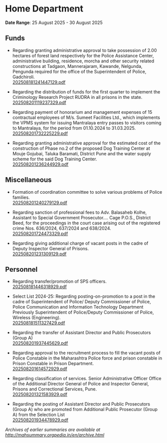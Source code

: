 # Home Department

**Date Range**: 25 August 2025 - 30 August 2025


## Funds
- Regarding granting administrative approval to take possession of 2.00 hectares of forest land respectively for the Police Assistance Center, administrative building, residence, morcha and other security related constructions at Tadgaon, Mannerajaram, Kawande, Nelgunda, Pengunda required for the office of the Superintendent of Police, Gadchiroli.\
  [202508181241447129.pdf](https://gr.maharashtra.gov.in/Site/Upload/Government%20Resolutions/English/202508181241447129.pdf)

- Regarding the distribution of funds for the first quarter to implement the Criminology Research Project RUDRA in all prisons in the state.\
  [202508201119237329.pdf](https://gr.maharashtra.gov.in/Site/Upload/Government%20Resolutions/English/202508201119237329.pdf)

- Regarding payment of honorarium and management expenses of 15 contractual employees of M/s. Sumeet Facilities Ltd., which implements the VPMS system for issuing Mantralaya entry passes to visitors coming to Mantralaya, for the period from 01.10.2024 to 31.03.2025.\
  [202508201732225229.pdf](https://gr.maharashtra.gov.in/Site/Upload/Government%20Resolutions/English/202508201732225229.pdf)

- Regarding granting administrative approval for the estimated cost of the construction of Phase no.2 of the proposed Dog Training Center at Mouje Gojubai, Taluka Baramati, District Pune and the water supply scheme for the said Dog Training Center.\
  [202508201236244929.pdf](https://gr.maharashtra.gov.in/Site/Upload/Government%20Resolutions/English/202508201236244929.pdf)

## Miscellaneous
- Formation of coordination committee to solve various problems of Police families.\
  [202508201240279129.pdf](https://gr.maharashtra.gov.in/Site/Upload/Government%20Resolutions/English/202508201240279129.pdf)

- Regarding sanction of professional fees to Adv. Balasaheb Kolhe, Assistant to Special Government Prosecutor.... Cage P.O.S., District Beed, for the proceedings in the court case arising out of the registered crime Nos. 636/2024, 637/2024 and 638/2024.\
  [202508201724473329.pdf](https://gr.maharashtra.gov.in/Site/Upload/Government%20Resolutions/English/202508201724473329.pdf)

- Regarding giving additional charge of vacant posts in the cadre of Deputy Inspector General of Prisons.\
  [202508201231309129.pdf](https://gr.maharashtra.gov.in/Site/Upload/Government%20Resolutions/English/202508201231309129.pdf)

## Personnel
- Regarding transfer/promotion of SPS officers.\
  [202508181446318929.pdf](https://gr.maharashtra.gov.in/Site/Upload/Government%20Resolutions/English/202508181446318929....pdf)

- Select List 2024-25: Regarding posting-on-promotion to a post in the cadre of Superintendent of Police/ Deputy Commissioner of Police, Police Communication and Information Technology Department Previously Superintendent of Police/Deputy Commissioner of Police, Wireless (Engineering).\
  [202508181511327429.pdf](https://gr.maharashtra.gov.in/Site/Upload/Government%20Resolutions/English/202508181511327429.pdf)

- Regarding the transfer  of Assistant Director and Public Prosecutors (Group A)\
  [202508201937445629.pdf](https://gr.maharashtra.gov.in/Site/Upload/Government%20Resolutions/English/202508201937445629.pdf)

- Regarding approval to the recruitment process to fill the vacant posts of Police Constable in the Maharashtra Police force and prison constable in Prison Constable in Prison Department.\
  [202508201614572929.pdf](https://gr.maharashtra.gov.in/Site/Upload/Government%20Resolutions/English/202508201614572929.pdf)

- Regarding classification of services. Senior Administrative Officer Office of the Additional Director General of Police and Inspector General, Prisons and Correctional Services, Pune.\
  [202508201321583929.pdf](https://gr.maharashtra.gov.in/Site/Upload/Government%20Resolutions/English/202508201321583929.pdf)

- Regarding the posting of Assistant Director and Public Prosecutors (Group A) who are promoted from Additional Public Prosecutor (Group A) from the Selection List\
  [202508201934478929.pdf](https://gr.maharashtra.gov.in/Site/Upload/Government%20Resolutions/English/202508201934478929.pdf)


*Archives of earlier summaries are available at http://mahsummary.orgpedia.in/en/archive.html*